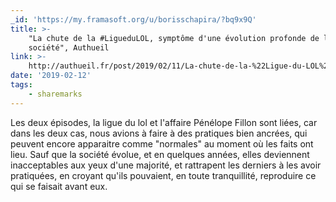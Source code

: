 ```yaml
---
_id: 'https://my.framasoft.org/u/borisschapira/?bq9x9Q'
title: >-
    "La chute de la #LigueduLOL, symptôme d'une évolution profonde de la
    société", Authueil
link: >-
    http://authueil.fr/post/2019/02/11/La-chute-de-la-%22Ligue-du-LOL%22%2C-sympt%C3%B4me-d-une-%C3%A9volution-profonde-de-la-soci%C3%A9t%C3%A9
date: '2019-02-12'
tags:
    - sharemarks
---
```


<div class="markdown"><p>Les deux épisodes, la ligue du lol et l'affaire Pénélope Fillon sont liées, car dans les deux cas, nous avions à faire à des pratiques bien ancrées, qui peuvent encore apparaitre comme &quot;normales&quot; au moment où les faits ont lieu. Sauf que la société évolue, et en quelques années, elles deviennent inacceptables aux yeux d'une majorité, et rattrapent les derniers à les avoir pratiquées, en croyant qu'ils pouvaient, en toute tranquillité, reproduire ce qui se faisait avant eux.
</p></div>
